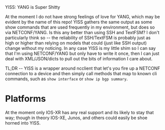YISS: YANG is Super Shitty

At the moment I do not have strong feelings of love for YANG, which may be evident by the name of this repo! YISS gathers the same output as some show commands that are used frequently in my environment, but does so via NETCONF/YANG. Is this any better than using SSH and TextFSM? I don't particularly think so -- the reliability of SSH/TextFSM is probably just as high or higher than relying on models that could (just like SSH output) change without my noticing. In any case YISS is my little shim so I can say that I'm using NETCONF/YANG but only have to write it once, then I can just deal with XML/JSON/dicts to pull out the bits of information I care about.

TL;DR -- YISS is a wrapper around ncclient that let's you fire up a NETCONF connection to a device and then simply call methods that map to known cli commands, such as `show interface` or `show ip bgp summary`.
 
# Platforms

At the moment only IOS-XR has any real support and its likely to stay that way; though in theory IOS-XE, Junos, and others could easily be shoe horned into YISS.  